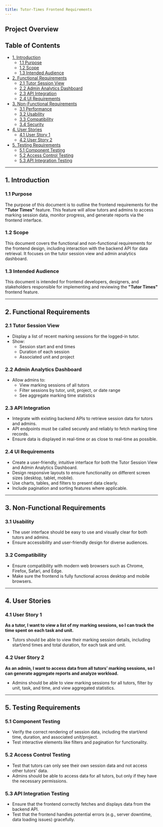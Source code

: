 ```yaml
---
title: Tutor-Times Frontend Requirements
---
```


## Project Overview

## Table of Contents

- [1. Introduction](#1-introduction)
  - [1.1 Purpose](#11-purpose)
  - [1.2 Scope](#12-scope)
  - [1.3 Intended Audience](#13-intended-audience)
- [2. Functional Requirements](#2-functional-requirements)
  - [2.1 Tutor Session View](#21-tutor-session-view)
  - [2.2 Admin Analytics Dashboard](#22-admin-analytics-dashboard)
  - [2.3 API Integration](#23-api-integration)
  - [2.4 UI Requirements](#24-ui-requirements)
- [3. Non-Functional Requirements](#3-non-functional-requirements)
  - [3.1 Performance](#31-performance)
  - [3.2 Usability](#32-usability)
  - [3.3 Compatibility](#33-compatibility)
  - [3.4 Security](#34-security)
- [4. User Stories](#4-user-stories)
  - [4.1 User Story 1](#41-user-story-1)
  - [4.2 User Story 2](#42-user-story-2)
- [5. Testing Requirements](#5-testing-requirements)
  - [5.1 Component Testing](#51-component-testing)
  - [5.2 Access Control Testing](#52-access-control-testing)
  - [5.3 API Integration Testing](#53-api-integration-testing)

---

## 1. Introduction

### 1.1 Purpose

The purpose of this document is to outline the frontend requirements for the **"Tutor Times"** feature. This feature will allow tutors and admins to access marking session data, monitor progress, and generate reports via the frontend interface.

### 1.2 Scope

This document covers the functional and non-functional requirements for the frontend design, including interaction with the backend API for data retrieval. It focuses on the tutor session view and admin analytics dashboard.

### 1.3 Intended Audience

This document is intended for frontend developers, designers, and stakeholders responsible for implementing and reviewing the **"Tutor Times"** frontend feature.

---

## 2. Functional Requirements

### 2.1 Tutor Session View
- Display a list of recent marking sessions for the logged-in tutor.
- Show:
  - Session start and end times
  - Duration of each session
  - Associated unit and project

### 2.2 Admin Analytics Dashboard
- Allow admins to:
  - View marking sessions of all tutors
  - Filter sessions by tutor, unit, project, or date range
  - See aggregate marking time statistics

### 2.3 API Integration
- Integrate with existing backend APIs to retrieve session data for tutors and admins.
- API endpoints must be called securely and reliably to fetch marking time records.
- Ensure data is displayed in real-time or as close to real-time as possible.

### 2.4 UI Requirements
- Create a user-friendly, intuitive interface for both the Tutor Session View and Admin Analytics Dashboard.
- Design responsive layouts to ensure functionality on different screen sizes (desktop, tablet, mobile).
- Use charts, tables, and filters to present data clearly.
- Include pagination and sorting features where applicable.

---

## 3. Non-Functional Requirements


### 3.1 Usability
- The user interface should be easy to use and visually clear for both tutors and admins.
- Ensure accessibility and user-friendly design for diverse audiences.

### 3.2 Compatibility
- Ensure compatibility with modern web browsers such as Chrome, Firefox, Safari, and Edge.
- Make sure the frontend is fully functional across desktop and mobile browsers.

---

## 4. User Stories

### 4.1 User Story 1

**As a tutor, I want to view a list of my marking sessions, so I can track the time spent on each task and unit.**

- Tutors should be able to view their marking session details, including start/end times and total duration, for each task and unit.

### 4.2 User Story 2

**As an admin, I want to access data from all tutors’ marking sessions, so I can generate aggregate reports and analyze workload.**

- Admins should be able to view marking sessions for all tutors, filter by unit, task, and time, and view aggregated statistics.

---

## 5. Testing Requirements

### 5.1 Component Testing
- Verify the correct rendering of session data, including the start/end time, duration, and associated unit/project.
- Test interactive elements like filters and pagination for functionality.

### 5.2 Access Control Testing
- Test that tutors can only see their own session data and not access other tutors' data.
- Admins should be able to access data for all tutors, but only if they have the necessary permissions.

### 5.3 API Integration Testing
- Ensure that the frontend correctly fetches and displays data from the backend API.
- Test that the frontend handles potential errors (e.g., server downtime, data loading issues) gracefully.
